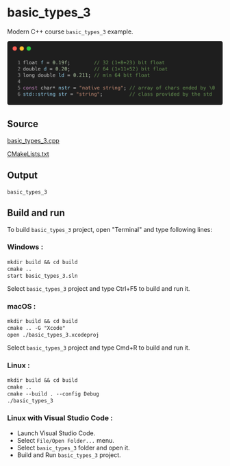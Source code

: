 # basic_types_3

Modern C++ course `basic_types_3` example.

![basic_types_3](../../../../docs/pictures/language_basics/basic_types_3.png)

## Source

[basic_types_3.cpp](basic_types_3.cpp)

[CMakeLists.txt](CMakeLists.txt)

## Output

```
basic_types_3
```

## Build and run

To build `basic_types_3` project, open "Terminal" and type following lines:

### Windows :

``` shell
mkdir build && cd build
cmake .. 
start basic_types_3.sln
```

Select `basic_types_3` project and type Ctrl+F5 to build and run it.

### macOS :

``` shell
mkdir build && cd build
cmake .. -G "Xcode"
open ./basic_types_3.xcodeproj
```

Select `basic_types_3` project and type Cmd+R to build and run it.

### Linux :

``` shell
mkdir build && cd build
cmake .. 
cmake --build . --config Debug
./basic_types_3
```

### Linux with Visual Studio Code :

* Launch Visual Studio Code.
* Select `File/Open Folder...` menu.
* Select `basic_types_3` folder and open it.
* Build and Run `basic_types_3` project.
